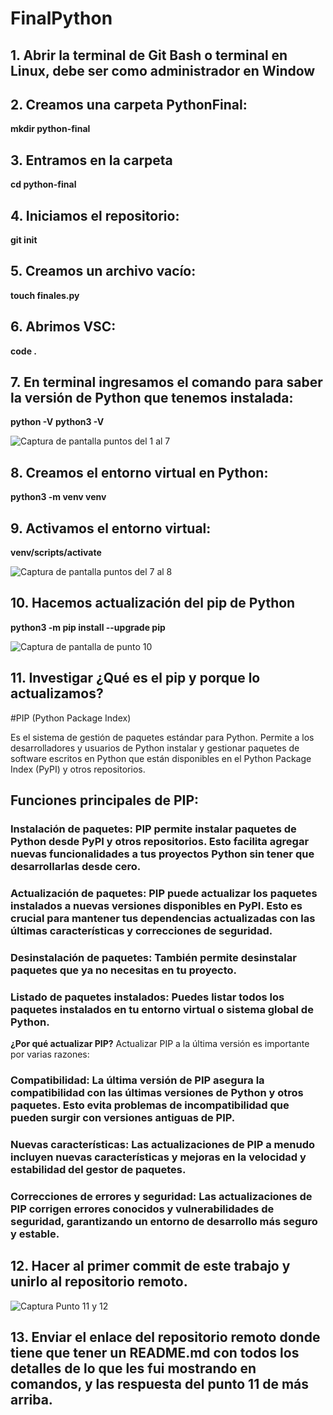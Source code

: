 # FinalPython
## 1. Abrir la terminal de Git Bash o terminal en Linux, debe ser como administrador en Window

## 2. Creamos una carpeta PythonFinal: 
**mkdir python-final**

## 3. Entramos en la carpeta
**cd python-final**

## 4. Iniciamos el repositorio:
**git init**

## 5. Creamos un archivo vacío:
**touch finales.py**

## 6. Abrimos VSC:
**code .**

## 7. En terminal ingresamos el comando para saber la versión de Python que tenemos instalada:
**python -V**
**python3 -V**

![Captura de pantalla puntos del 1 al 7](https://github.com/MerAtim/FinalPython/assets/127444671/1163546e-73b6-4866-a977-63e691ed577f)

## 8. Creamos el entorno virtual en Python:
**python3 -m venv venv**

## 9. Activamos el entorno virtual:
**venv/scripts/activate**

![Captura de pantalla puntos del 7 al 8](https://github.com/MerAtim/FinalPython/assets/127444671/19bbac20-cdca-41aa-a3f0-9f1c60f53892)

## 10. Hacemos actualización del pip de Python
**python3 -m pip install --upgrade pip**

![Captura de pantalla de punto 10](https://github.com/MerAtim/FinalPython/assets/127444671/468b2f1f-b550-4bc2-8806-f5150d8f99e1)

## 11. Investigar ¿Qué es el pip y porque lo actualizamos?

#PIP (Python Package Index)

Es el sistema de gestión de paquetes estándar para Python. Permite a los desarrolladores y usuarios de Python instalar y gestionar paquetes de software escritos en Python que están disponibles en el Python Package Index (PyPI) y otros repositorios.

## Funciones principales de PIP:
### Instalación de paquetes: PIP permite instalar paquetes de Python desde PyPI y otros repositorios. Esto facilita agregar nuevas funcionalidades a tus proyectos Python sin tener que desarrollarlas desde cero.

### Actualización de paquetes: PIP puede actualizar los paquetes instalados a nuevas versiones disponibles en PyPI. Esto es crucial para mantener tus dependencias actualizadas con las últimas características y correcciones de seguridad.

### Desinstalación de paquetes: También permite desinstalar paquetes que ya no necesitas en tu proyecto.

### Listado de paquetes instalados: Puedes listar todos los paquetes instalados en tu entorno virtual o sistema global de Python.

**¿Por qué actualizar PIP?**
Actualizar PIP a la última versión es importante por varias razones:

### Compatibilidad: La última versión de PIP asegura la compatibilidad con las últimas versiones de Python y otros paquetes. Esto evita problemas de incompatibilidad que pueden surgir con versiones antiguas de PIP.

### Nuevas características: Las actualizaciones de PIP a menudo incluyen nuevas características y mejoras en la velocidad y estabilidad del gestor de paquetes.

### Correcciones de errores y seguridad: Las actualizaciones de PIP corrigen errores conocidos y vulnerabilidades de seguridad, garantizando un entorno de desarrollo más seguro y estable.


## 12. Hacer al primer commit de este trabajo y unirlo al repositorio remoto.

![Captura Punto 11 y 12](https://github.com/MerAtim/FinalPython/assets/127444671/fdd3bad8-03de-4b56-b7cf-a2be327e442d)


## 13. Enviar el enlace del repositorio remoto donde tiene que tener un README.md con todos los detalles de lo que les fui mostrando en comandos, y las respuesta del punto 11 de más arriba.
